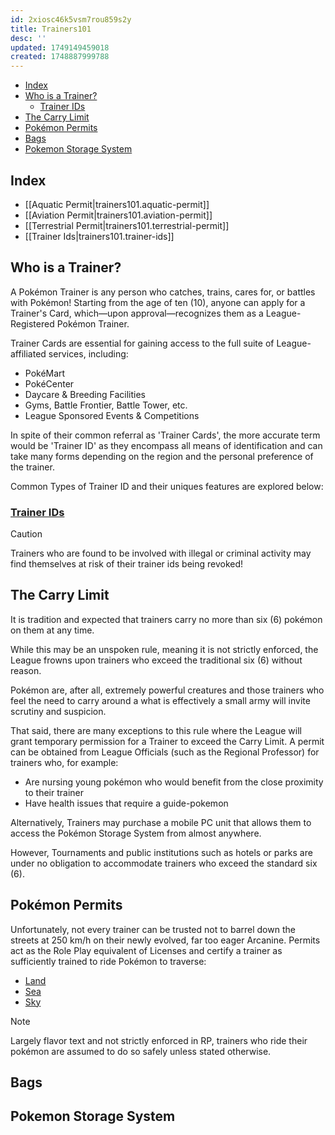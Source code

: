 ```yaml
---
id: 2xiosc46k5vsm7rou859s2y
title: Trainers101
desc: ''
updated: 1749149459018
created: 1748887999788
---
```


- [Index](#index)
- [Who is a Trainer?](#who-is-a-trainer)
  - [Trainer IDs](#trainer-ids)
- [The Carry Limit](#the-carry-limit)
- [Pokémon Permits](#pokémon-permits)
- [Bags](#bags)
- [Pokemon Storage System](#pokemon-storage-system)

## Index

- [[Aquatic Permit|trainers101.aquatic-permit]]
- [[Aviation Permit|trainers101.aviation-permit]]
- [[Terrestrial Permit|trainers101.terrestrial-permit]]
- [[Trainer Ids|trainers101.trainer-ids]]

## Who is a Trainer?

A Pokémon Trainer is any person who catches, trains, cares for, or battles with Pokémon! Starting from the age of ten (10), anyone can apply for a Trainer's Card, which—upon approval—recognizes them as a League-Registered Pokémon Trainer.

Trainer Cards are essential for gaining access to the full suite of League-affiliated services, including:

- PokéMart
- PokéCenter
- Daycare & Breeding Facilities
- Gyms, Battle Frontier, Battle Tower, etc.
- League Sponsored Events & Competitions

In spite of their common referral as 'Trainer Cards', the more accurate term would be 'Trainer ID' as they encompass all means of identification and can take many forms depending on the region and the personal preference of the trainer.

Common Types of Trainer ID and their uniques features are explored below:

### [Trainer IDs](./trainers101.trainer-ids.md)

> [!CAUTION]
> Trainers who are found to be involved with illegal or criminal activity may find themselves at risk of their trainer ids being revoked!

## The Carry Limit

It is tradition and expected that trainers carry no more than six (6) pokémon on them at any time.

While this may be an unspoken rule, meaning it is not strictly enforced, the League frowns upon trainers who exceed the traditional six (6) without reason.

Pokémon are, after all, extremely powerful creatures and those trainers who feel the need to carry around a what is effectively a small army will invite scrutiny and suspicion.

That said, there are many exceptions to this rule where the League will grant temporary permission for a Trainer to exceed the Carry Limit. A permit can be obtained from League Officials (such as the Regional Professor) for trainers who, for example:

- Are nursing young pokémon who would benefit from the close proximity to their trainer
- Have health issues that require a guide-pokemon

Alternatively, Trainers may purchase a mobile PC unit that allows them to access the Pokémon Storage System from almost anywhere.

However, Tournaments and public institutions such as hotels or parks are under no obligation to accommodate trainers who exceed the standard six (6).

## Pokémon Permits

Unfortunately, not every trainer can be trusted not to barrel down the streets at 250 km/h on their newly evolved, far too eager Arcanine. Permits act as the Role Play equivalent of Licenses and certify a trainer as sufficiently trained to ride Pokémon to traverse:

- [Land](trainers101.terrestrial-permit.md)
- [Sea](trainers101.aquatic-permit.md)
- [Sky](trainers101.aviation-permit.md)

> [!NOTE]
> Largely flavor text and not strictly enforced in RP, trainers who ride their pokémon are assumed to do so safely unless stated otherwise.

## Bags

## Pokemon Storage System
